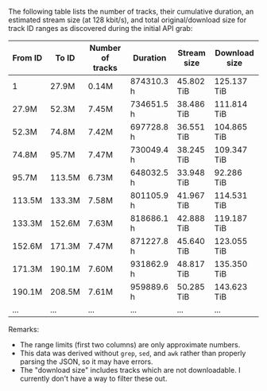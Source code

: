 The following table lists the number of tracks, their cumulative duration, an estimated stream size (at 128 kbit/s), and total original/download size for track ID ranges as discovered during the initial API grab:

<!--
| From ID | To ID | Number of tracks | Duration | Stream size | Download size |
|---|---|---|---|---|---|
| 1 | 27.9M | 139633 | 3147517310682 ms | 50360276960000 | 137590393185905 |
| 27.9M | 52.3M | 7446996 | 2644745617728 ms | 42315929872000 | 122941239142282 |
| 52.3M | 74.8M | 7415742 | 2511823757137 ms | 40189180112000 | 115300350559087 |
| 74.8M | 95.7M | 7467899 | 2628177856925 ms | 42050845696000 | 120228970390786 |
| 95.7M | 113.5M | 6734967 | 2332917063965 ms | 37326673008000 | 101470158687380 |
| 113.5M | 133.3M | 7583197 | 2883981565625 ms | 46143705040000 | 125928821184565 |
| 133.3M | 152.6M | 7634374 | 2947270224343 ms | 47156323584000 | 131048047775718 |
| 152.6M | 171.3M | 7471819 | 3136420328845 ms | 50182725248000 | 135301271099097 |
| 171.3M | 190.1M | 7597259 | 3354706638874 ms | 53675306208000 | 148819758868559 |
| 190.1M | 208.5M | 7607345 | 3455602600144 ms | 55289641600000 | 157916180280576 |
| ... | ... | ... | ... | ... | ... |
-->

| From ID | To ID | Number of tracks | Duration | Stream size | Download size |
|---|---|---|---|---|---|
| 1 | 27.9M | 0.14M | 874310.3 h | 45.802 TiB | 125.137 TiB |
| 27.9M | 52.3M | 7.45M | 734651.5 h | 38.486 TiB | 111.814 TiB |
| 52.3M | 74.8M | 7.42M | 697728.8 h | 36.551 TiB | 104.865 TiB |
| 74.8M | 95.7M | 7.47M | 730049.4 h | 38.245 TiB | 109.347 TiB |
| 95.7M | 113.5M | 6.73M | 648032.5 h | 33.948 TiB | 92.286 TiB |
| 113.5M | 133.3M | 7.58M | 801105.9 h | 41.967 TiB | 114.531 TiB |
| 133.3M | 152.6M | 7.63M | 818686.1 h | 42.888 TiB | 119.187 TiB |
| 152.6M | 171.3M | 7.47M | 871227.8 h | 45.640 TiB | 123.055 TiB |
| 171.3M | 190.1M | 7.60M | 931862.9 h | 48.817 TiB | 135.350 TiB |
| 190.1M | 208.5M | 7.61M | 959889.6 h | 50.285 TiB | 143.623 TiB |
| ... | ... | ... | ... | ... | ... |

Remarks:
* The range limits (first two columns) are only approximate numbers.
* This data was derived without  `grep`, `sed`, and `awk` rather than properly parsing the JSON, so it may have errors.
* The "download size" includes tracks which are not downloadable. I currently don't have a way to filter these out.
